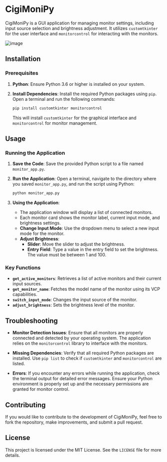 # CigiMoniPy

CigiMoniPy is a GUI application for managing monitor settings, including input source selection and brightness adjustment. It utilizes `customtkinter` for the user interface and `monitorcontrol` for interacting with the monitors.

![image](https://github.com/user-attachments/assets/b4f19ce8-f497-4779-885b-fa5d41af0f55)


## Installation

### Prerequisites

1. **Python**: Ensure Python 3.6 or higher is installed on your system.

2. **Install Dependencies**: Install the required Python packages using `pip`. Open a terminal and run the following commands:

   ```bash
   pip install customtkinter monitorcontrol
   ```

   This will install `customtkinter` for the graphical interface and `monitorcontrol` for monitor management.

## Usage

### Running the Application

1. **Save the Code**: Save the provided Python script to a file named `monitor_app.py`.

2. **Run the Application**: Open a terminal, navigate to the directory where you saved `monitor_app.py`, and run the script using Python:

   ```bash
   python monitor_app.py
   ```

3. **Using the Application**:
   - The application window will display a list of connected monitors.
   - Each monitor card shows the monitor label, current input mode, and brightness settings.
   - **Change Input Mode**: Use the dropdown menu to select a new input mode for the monitor.
   - **Adjust Brightness**:
     - **Slider**: Move the slider to adjust the brightness.
     - **Entry Field**: Type a value in the entry field to set the brightness. The value must be between 1 and 100.

### Key Functions

- **`get_active_monitors`**: Retrieves a list of active monitors and their current input sources.
- **`get_monitor_name`**: Fetches the model name of the monitor using its VCP capabilities.
- **`switch_input_mode`**: Changes the input source of the monitor.
- **`adjust_brightness`**: Sets the brightness level of the monitor.

## Troubleshooting

- **Monitor Detection Issues**: Ensure that all monitors are properly connected and detected by your operating system. The application relies on the `monitorcontrol` library to interface with the monitors.

- **Missing Dependencies**: Verify that all required Python packages are installed. Use `pip list` to check if `customtkinter` and `monitorcontrol` are listed.

- **Errors**: If you encounter any errors while running the application, check the terminal output for detailed error messages. Ensure your Python environment is properly set up and the necessary permissions are granted for monitor control.

## Contributing

If you would like to contribute to the development of CigiMoniPy, feel free to fork the repository, make improvements, and submit a pull request.

## License

This project is licensed under the MIT License. See the `LICENSE` file for more details.
